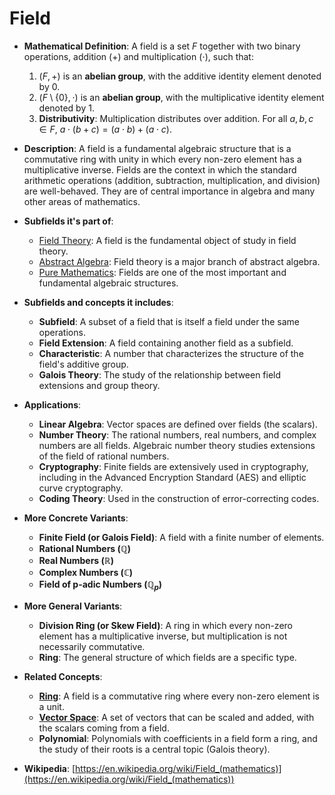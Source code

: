 # Field

- **Mathematical Definition**: A field is a set $F$ together with two binary operations, addition ($+$) and multiplication ($\cdot$), such that:
    1.  $(F, +)$ is an **abelian group**, with the additive identity element denoted by $0$.
    2.  $(F \setminus \{0\}, \cdot)$ is an **abelian group**, with the multiplicative identity element denoted by $1$.
    3.  **Distributivity**: Multiplication distributes over addition. For all $a, b, c \in F$, $a \cdot (b+c) = (a \cdot b) + (a \cdot c)$.

- **Description**: A field is a fundamental algebraic structure that is a commutative ring with unity in which every non-zero element has a multiplicative inverse. Fields are the context in which the standard arithmetic operations (addition, subtraction, multiplication, and division) are well-behaved. They are of central importance in algebra and many other areas of mathematics.

- **Subfields it's part of**:
    - [Field Theory](https://en.wikipedia.org/wiki/Field_theory_(mathematics)): A field is the fundamental object of study in field theory.
    - [Abstract Algebra](https://en.wikipedia.org/wiki/Abstract_algebra): Field theory is a major branch of abstract algebra.
    - [Pure Mathematics](https://en.wikipedia.org/wiki/Pure_mathematics): Fields are one of the most important and fundamental algebraic structures.

- **Subfields and concepts it includes**:
    - **Subfield**: A subset of a field that is itself a field under the same operations.
    - **Field Extension**: A field containing another field as a subfield.
    - **Characteristic**: A number that characterizes the structure of the field's additive group.
    - **Galois Theory**: The study of the relationship between field extensions and group theory.

- **Applications**:
    - **Linear Algebra**: Vector spaces are defined over fields (the scalars).
    - **Number Theory**: The rational numbers, real numbers, and complex numbers are all fields. Algebraic number theory studies extensions of the field of rational numbers.
    - **Cryptography**: Finite fields are extensively used in cryptography, including in the Advanced Encryption Standard (AES) and elliptic curve cryptography.
    - **Coding Theory**: Used in the construction of error-correcting codes.

- **More Concrete Variants**:
    - **Finite Field (or Galois Field)**: A field with a finite number of elements.
    - **Rational Numbers ($\mathbb{Q}$)**
    - **Real Numbers ($\mathbb{R}$)**
    - **Complex Numbers ($\mathbb{C}$)**
    - **Field of p-adic Numbers ($\mathbb{Q}_p$)**

- **More General Variants**:
    - **Division Ring (or Skew Field)**: A ring in which every non-zero element has a multiplicative inverse, but multiplication is not necessarily commutative.
    - **Ring**: The general structure of which fields are a specific type.

- **Related Concepts**:
    - **[Ring](./ring.md)**: A field is a commutative ring where every non-zero element is a unit.
    - **[Vector Space](../linear_algebra/vector_space.md)**: A set of vectors that can be scaled and added, with the scalars coming from a field.
    - **Polynomial**: Polynomials with coefficients in a field form a ring, and the study of their roots is a central topic (Galois theory).

- **Wikipedia**: [https://en.wikipedia.org/wiki/Field_(mathematics)](https://en.wikipedia.org/wiki/Field_(mathematics))
